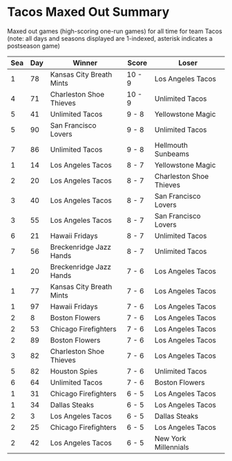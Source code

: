 # Tacos Maxed Out Summary



Maxed out games (high-scoring one-run games) for all time for team Tacos (note: all days and seasons displayed are 1-indexed, asterisk indicates a postseason game)


| Sea | Day | Winner | Score | Loser | 
| ------ |------ |------ |------ |------ |
| 1 | 78 | Kansas City Breath Mints | 10 - 9 | Los Angeles Tacos | 
| 4 | 71 | Charleston Shoe Thieves | 10 - 9 | Unlimited Tacos | 
| 5 | 41 | Unlimited Tacos | 9 - 8 | Yellowstone Magic | 
| 5 | 90 | San Francisco Lovers | 9 - 8 | Unlimited Tacos | 
| 7 | 86 | Unlimited Tacos | 9 - 8 | Hellmouth Sunbeams | 
| 1 | 14 | Los Angeles Tacos | 8 - 7 | Yellowstone Magic | 
| 2 | 20 | Los Angeles Tacos | 8 - 7 | Charleston Shoe Thieves | 
| 3 | 40 | Los Angeles Tacos | 8 - 7 | San Francisco Lovers | 
| 3 | 55 | Los Angeles Tacos | 8 - 7 | San Francisco Lovers | 
| 6 | 21 | Hawaii Fridays | 8 - 7 | Unlimited Tacos | 
| 7 | 56 | Breckenridge Jazz Hands | 8 - 7 | Unlimited Tacos | 
| 1 | 20 | Breckenridge Jazz Hands | 7 - 6 | Los Angeles Tacos | 
| 1 | 77 | Kansas City Breath Mints | 7 - 6 | Los Angeles Tacos | 
| 1 | 97 | Hawaii Fridays | 7 - 6 | Los Angeles Tacos | 
| 2 | 8 | Boston Flowers | 7 - 6 | Los Angeles Tacos | 
| 2 | 53 | Chicago Firefighters | 7 - 6 | Los Angeles Tacos | 
| 2 | 89 | Boston Flowers | 7 - 6 | Los Angeles Tacos | 
| 3 | 82 | Charleston Shoe Thieves | 7 - 6 | Los Angeles Tacos | 
| 5 | 82 | Houston Spies | 7 - 6 | Unlimited Tacos | 
| 6 | 64 | Unlimited Tacos | 7 - 6 | Boston Flowers | 
| 1 | 31 | Chicago Firefighters | 6 - 5 | Los Angeles Tacos | 
| 1 | 34 | Dallas Steaks | 6 - 5 | Los Angeles Tacos | 
| 2 | 3 | Los Angeles Tacos | 6 - 5 | Dallas Steaks | 
| 2 | 25 | Chicago Firefighters | 6 - 5 | Los Angeles Tacos | 
| 2 | 42 | Los Angeles Tacos | 6 - 5 | New York Millennials | 


